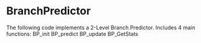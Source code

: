 # BranchPredictor
The following code implements a 2-Level Branch Predictor.
Includes 4 main functions:
BP_init
BP_predict
BP_update 
BP_GetStats 
